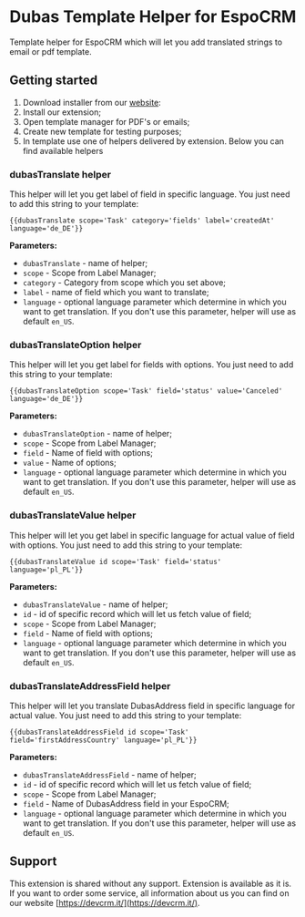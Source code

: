 # Dubas Template Helper for EspoCRM
Template helper for EspoCRM which will let you add translated strings to email or pdf template.

## Getting started
1. Download installer from our [website](https://devcrm.it/template-helper):
2. Install our extension;
3. Open template manager for PDF's or emails; 
4. Create new template for testing purposes;
5. In template use one of helpers delivered by extension. Below you can find available helpers

### dubasTranslate helper
This helper will let you get label of field in specific language.
You just need to add this string to your template:

`{{dubasTranslate scope='Task' category='fields' label='createdAt' language='de_DE'}}`

**Parameters:**

+ `dubasTranslate` - name of helper;
+ `scope` - Scope from Label Manager;
+ `category` - Category from scope which you set above;
+ `label` - name of field which you want to translate;
+ `language` - optional language parameter which determine in which you want to get translation. If you don't use this parameter, helper will use as default `en_US`.

### dubasTranslateOption helper
This helper will let you get label for fields with options.
You just need to add this string to your template:

`{{dubasTranslateOption scope='Task' field='status' value='Canceled' language='de_DE'}}`

**Parameters:**

+ `dubasTranslateOption` - name of helper;
+ `scope` - Scope from Label Manager;
+ `field` - Name of field with options;
+ `value` - Name of options; 
+ `language` - optional language parameter which determine in which you want to get translation. If you don't use this parameter, helper will use as default `en_US`.

### dubasTranslateValue helper
This helper will let you get label in specific language for actual value of field with options.
You just need to add this string to your template:

`{{dubasTranslateValue id scope='Task' field='status' language='pl_PL'}}`

**Parameters:**

+ `dubasTranslateValue` - name of helper;
+ `id` - id of specific record which will let us fetch value of field;
+ `scope` - Scope from Label Manager;
+ `field` - Name of field with options;
+ `language` - optional language parameter which determine in which you want to get translation. If you don't use this parameter, helper will use as default `en_US`.

### dubasTranslateAddressField helper
This helper will let you translate DubasAddress field in specific language for actual value.
You just need to add this string to your template:

`{{dubasTranslateAddressField id scope='Task' field='firstAddressCountry' language='pl_PL'}}`

**Parameters:**

+ `dubasTranslateAddressField` - name of helper;
+ `id` - id of specific record which will let us fetch value of field;
+ `scope` - Scope from Label Manager;
+ `field` - Name of DubasAddress field in your EspoCRM;
+ `language` - optional language parameter which determine in which you want to get translation. If you don't use this parameter, helper will use as default `en_US`.

## Support
This extension is shared without any support. Extension is available as it is.
If you want to order some service, all information about us you can find on our website [https://devcrm.it/](https://devcrm.it/).